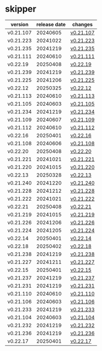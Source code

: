 # skipper	


|version|release date|changes|
|---|---|---|
|v0.21.107|20240605|[v0.21.107](./v0.21.107-20240605.md)|
|v0.21.223|20241022|[v0.21.223](./v0.21.223-20241022.md)|
|v0.21.235|20241219|[v0.21.235](./v0.21.235-20241219.md)|
|v0.21.111|20240610|[v0.21.111](./v0.21.111-20240610.md)|
|v0.22.19|20250408|[v0.22.19](./v0.22.19-20250408.md)|
|v0.21.239|20241219|[v0.21.239](./v0.21.239-20241219.md)|
|v0.21.225|20241206|[v0.21.225](./v0.21.225-20241206.md)|
|v0.22.12|20250325|[v0.22.12](./v0.22.12-20250325.md)|
|v0.21.113|20240610|[v0.21.113](./v0.21.113-20240610.md)|
|v0.21.105|20240603|[v0.21.105](./v0.21.105-20240603.md)|
|v0.21.234|20241219|[v0.21.234](./v0.21.234-20241219.md)|
|v0.21.109|20240607|[v0.21.109](./v0.21.109-20240607.md)|
|v0.21.112|20240610|[v0.21.112](./v0.21.112-20240610.md)|
|v0.22.16|20250401|[v0.22.16](./v0.22.16-20250401.md)|
|v0.21.108|20240606|[v0.21.108](./v0.21.108-20240606.md)|
|v0.22.20|20250408|[v0.22.20](./v0.22.20-20250408.md)|
|v0.21.221|20241021|[v0.21.221](./v0.21.221-20241021.md)|
|v0.21.220|20241015|[v0.21.220](./v0.21.220-20241015.md)|
|v0.22.13|20250328|[v0.22.13](./v0.22.13-20250328.md)|
|v0.21.240|20241220|[v0.21.240](./v0.21.240-20241220.md)|
|v0.21.228|20241212|[v0.21.228](./v0.21.228-20241212.md)|
|v0.21.222|20241021|[v0.21.222](./v0.21.222-20241021.md)|
|v0.22.21|20250408|[v0.22.21](./v0.22.21-20250408.md)|
|v0.21.219|20241015|[v0.21.219](./v0.21.219-20241015.md)|
|v0.21.226|20241206|[v0.21.226](./v0.21.226-20241206.md)|
|v0.21.224|20241205|[v0.21.224](./v0.21.224-20241205.md)|
|v0.22.14|20250401|[v0.22.14](./v0.22.14-20250401.md)|
|v0.22.18|20250402|[v0.22.18](./v0.22.18-20250402.md)|
|v0.21.238|20241219|[v0.21.238](./v0.21.238-20241219.md)|
|v0.21.227|20241211|[v0.21.227](./v0.21.227-20241211.md)|
|v0.22.15|20250401|[v0.22.15](./v0.22.15-20250401.md)|
|v0.21.237|20241219|[v0.21.237](./v0.21.237-20241219.md)|
|v0.21.231|20241219|[v0.21.231](./v0.21.231-20241219.md)|
|v0.21.110|20240610|[v0.21.110](./v0.21.110-20240610.md)|
|v0.21.106|20240603|[v0.21.106](./v0.21.106-20240603.md)|
|v0.21.233|20241219|[v0.21.233](./v0.21.233-20241219.md)|
|v0.21.104|20240603|[v0.21.104](./v0.21.104-20240603.md)|
|v0.21.232|20241219|[v0.21.232](./v0.21.232-20241219.md)|
|v0.21.236|20241219|[v0.21.236](./v0.21.236-20241219.md)|
|v0.22.17|20250401|[v0.22.17](./v0.22.17-20250401.md)|
